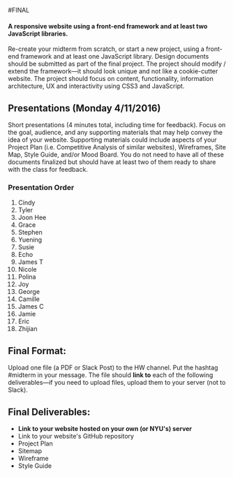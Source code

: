 #FINAL

#### A responsive website using a front-end framework and at least two JavaScript libraries.

Re-create your midterm from scratch, or start a new project, using a front-end framework and at least one JavaScript library. Design documents should be submitted as part of the final project. The project should modify / extend the framework—it should look unique and not like a cookie-cutter website. The project should focus on content, functionality, information architecture, UX and interactivity using CSS3 and JavaScript.


## Presentations (Monday 4/11/2016)
Short presentations (4 minutes total, including time for feedback). Focus on the goal, audience, and any supporting materials that may help convey the idea of your website. Supporting materials could include aspects of your Project Plan (i.e. Competitive Analysis of similar websites), Wireframes, Site Map, Style Guide, and/or Mood Board. You do not need to have all of these documents finalized but should have at least two of them ready to share with the class for feedback.

### Presentation Order

1. Cindy
2. Tyler
3. Joon Hee
4. Grace
5. Stephen
6. Yuening
7. Susie
8. Echo
9. James T
10. Nicole
11. Polina
12. Joy
13. George
14. Camille
15. James C
16. Jamie
17. Eric
18. Zhijian

## Final Format:
Upload one file (a PDF or Slack Post) to the HW channel. Put the hashtag #midterm in your message. The file should **link to** each of the following deliverables—if you need to upload files, upload them to your server (not to Slack).


## Final Deliverables:
* **Link to your website hosted on your own (or NYU's) server**
* Link to your website's GitHub repository
* Project Plan
* Sitemap
* Wireframe
* Style Guide